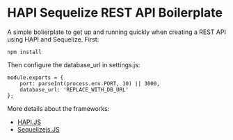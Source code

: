HAPI Sequelize REST API Boilerplate
===================================

A simple bolierplate to get up and running quickly when creating a REST API using HAPI and Sequelize. First:

    npm install

Then configure the database_url in settings.js:

    module.exports = {
        port: parseInt(process.env.PORT, 10) || 3000,
        database_url: 'REPLACE_WITH_DB_URL'
    };

More details about the frameworks:

- [HAPI.JS](http://hapijs.com)
- [Sequelizejs.JS](http://sequelizejs.com)

